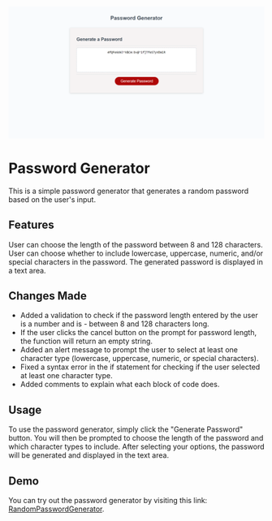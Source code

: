 ![password generator](develop/assets/images/rpg.png)

# Password Generator
This is a simple password generator that generates a random password based on the user's input.

## Features
User can choose the length of the password between 8 and 128 characters.
User can choose whether to include lowercase, uppercase, numeric, and/or special characters in the password.
The generated password is displayed in a text area.

## Changes Made

- Added a validation to check if the password length entered by the user is a number and is - between 8 and 128 characters long.
- If the user clicks the cancel button on the prompt for password length, the function will return an empty string.
- Added an alert message to prompt the user to select at least one character type (lowercase, uppercase, numeric, or special characters).
- Fixed a syntax error in the if statement for checking if the user selected at least one character type.
- Added comments to explain what each block of code does.

## Usage

To use the password generator, simply click the "Generate Password" button. You will then be prompted to choose the length of the password and which character types to include. After selecting your options, the password will be generated and displayed in the text area.

## Demo
You can try out the password generator by visiting this link: [RandomPasswordGenerator](https://enduringtimes.github.io/random-password-gen/).
